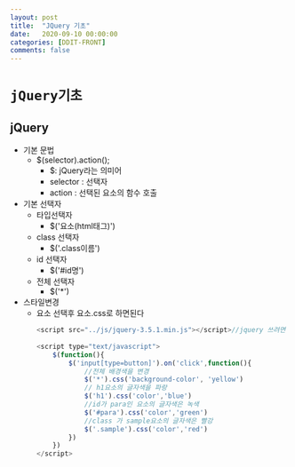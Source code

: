 ```yaml
---
layout: post
title:  "JQuery 기초"
date:   2020-09-10 00:00:00
categories: [DDIT-FRONT]
comments: false
---
```


# `jQuery기초`

## jQuery
- 기본 문법
    - $(selector).action();
        - $: jQuery라는 의미어
        - selector : 선택자
        - action : 선택된 요소의 함수 호출
- 기본 선택자
    - 타입선택자
        - $('요소(html태그)')
    - class 선택자
        - $('.class이름')
    - id 선택자
        - $('#id명')
    - 전체 선택자
        - $('*')        
- 스타일변경
    - 요소 선택후 요소.css로 하면된다
        ```javascript
        <script src="../js/jquery-3.5.1.min.js"></script>//jquery 쓰려면 선언
        		
        <script type="text/javascript">
            $(function(){
                $('input[type=button]').on('click',function(){
                    //전체 배경색을 변경 
                    $('*').css('background-color', 'yellow')
                    // h1요소의 글자색을 파랑 
                    $('h1').css('color','blue')
                    //id가 para인 요소의 글자색은 녹색
                    $('#para').css('color','green')
                    //class 가 sample요소의 글자색은 빨강
                    $('.sample').css('color','red')
                })
            })
        </script>
        ```
    